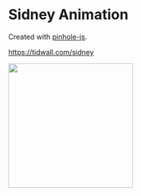 # Sidney Animation

Created with [pinhole-js](https://github.com/tidwall/pinhole-js).

https://tidwall.com/sidney

<a href="https://tidwall.com/sidney"><img src="sidney_anim.gif" width="250" height="250"></a>